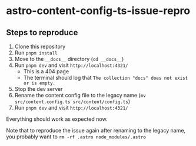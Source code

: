 # astro-content-config-ts-issue-repro

## Steps to reproduce

1. Clone this repository
1. Run `pnpm install`
1. Move to the `__docs__` directory (`cd __docs__`)
1. Run `pnpm dev` and visit `http://localhost:4321/`
   - This is a 404 page
   - The terminal should log that `The collection "docs" does not exist or is empty.`
1. Stop the dev server
1. Rename the content config file to the legacy name (`mv src/content.config.ts src/content/config.ts`)
1. Run `pnpm dev` and visit `http://localhost:4321/`

Everything should work as expected now.

Note that to reproduce the issue again after renaming to the legacy name, you probably want to `rm -rf .astro node_modules/.astro`
